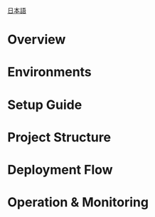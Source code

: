[日本語](./README_ja.md)
# Overview

# Environments

# Setup Guide

# Project Structure

# Deployment Flow

# Operation & Monitoring
